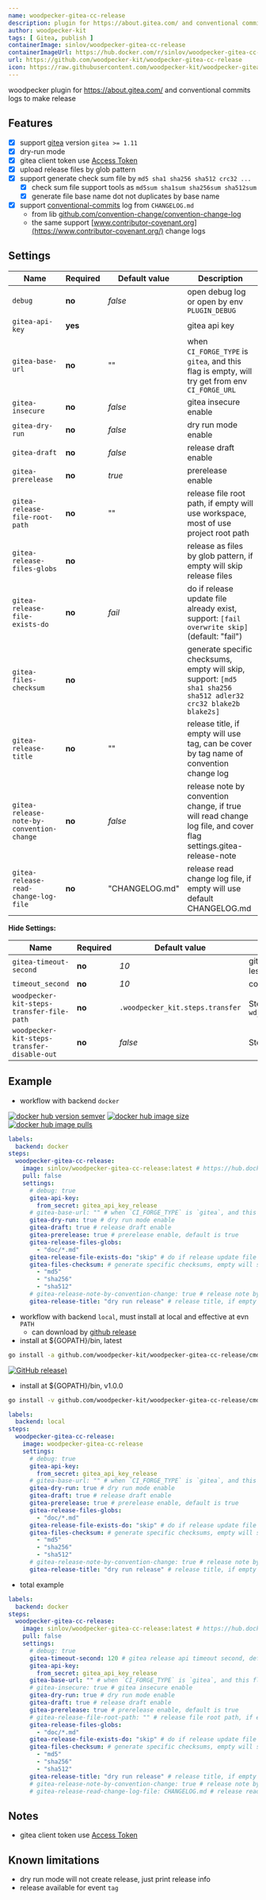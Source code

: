 ```yaml
---
name: woodpecker-gitea-cc-release
description: plugin for https://about.gitea.com/ and conventional commits logs, and files release
author: woodpecker-kit
tags: [ Gitea, publish ]
containerImage: sinlov/woodpecker-gitea-cc-release
containerImageUrl: https://hub.docker.com/r/sinlov/woodpecker-gitea-cc-release
url: https://github.com/woodpecker-kit/woodpecker-gitea-cc-release
icon: https://raw.githubusercontent.com/woodpecker-kit/woodpecker-gitea-cc-release/main/doc/logo.svg
---
```


woodpecker plugin for https://about.gitea.com/ and conventional commits logs to make release

## Features

- [x] support [gitea](https://gitea.io/) version `gitea >= 1.11`
- [x] dry-run mode
- [X] gitea client token use [Access Token](https://docs.gitea.com/development/api-usage#authentication)
- [X] upload release files by glob pattern
- [X] support generate check sum file by `md5 sha1 sha256 sha512 crc32 ...`
  - [x] check sum file support tools as `md5sum sha1sum sha256sum sha512sum`
  - [x] generate file base name dot not duplicates by base name
- [X] support [conventional-commits](https://www.conventionalcommits.org/) log from `CHANGELOG.md`
  - from lib [github.com/convention-change/convention-change-log](https://github.com/convention-change/convention-change-log)
  - the same support [www.contributor-covenant.org](https://www.contributor-covenant.org/) change logs

## Settings

| Name                                      | Required | Default value  | Description                                                                                                      |
|-------------------------------------------|----------|----------------|------------------------------------------------------------------------------------------------------------------|
| `debug`                                   | **no**   | *false*        | open debug log or open by env `PLUGIN_DEBUG`                                                                     |
| `gitea-api-key`                           | **yes**  |                | gitea api key                                                                                                    |
| `gitea-base-url`                          | **no**   | ""             | when `CI_FORGE_TYPE` is `gitea`, and this flag is empty, will try get from env `CI_FORGE_URL`                    |
| `gitea-insecure`                          | **no**   | *false*        | gitea insecure enable                                                                                            |
| `gitea-dry-run`                           | **no**   | *false*        | dry run mode enable                                                                                              |
| `gitea-draft`                             | **no**   | *false*        | release draft enable                                                                                             |
| `gitea-prerelease`                        | **no**   | *true*         | prerelease enable                                                                                                |
| `gitea-release-file-root-path`            | **no**   | ""             | release file root path, if empty will use workspace, most of use project root path                               |
| `gitea-release-files-globs`               | **no**   |                | release as files by glob pattern, if empty will skip release files                                               |
| `gitea-release-file-exists-do`            | **no**   | *fail*         | do if release update file already exist, support: `[fail overwrite skip]` (default: "fail")                      |
| `gitea-files-checksum`                    | **no**   |                | generate specific checksums, empty will skip, support: `[md5 sha1 sha256 sha512 adler32 crc32 blake2b blake2s]`  |
| `gitea-release-title`                     | **no**   | ""             | release title, if empty will use tag, can be cover by tag name of convention change log                          |
| `gitea-release-note-by-convention-change` | **no**   | *false*        | release note by convention change, if true will read change log file, and cover flag settings.gitea-release-note |
| `gitea-release-read-change-log-file`      | **no**   | "CHANGELOG.md" | release read change log file, if empty will use default CHANGELOG.md                                             |                                             

**Hide Settings:**

| Name                                        | Required | Default value                    | Description                                                                      |
|---------------------------------------------|----------|----------------------------------|----------------------------------------------------------------------------------|
| `gitea-timeout-second`                      | **no**   | *10*                             | gitea release api timeout second, default 60, less 30                            |
| `timeout_second`                            | **no**   | *10*                             | command timeout setting by second                                                |
| `woodpecker-kit-steps-transfer-file-path`   | **no**   | `.woodpecker_kit.steps.transfer` | Steps transfer file path, default by `wd_steps_transfer.DefaultKitStepsFileName` |
| `woodpecker-kit-steps-transfer-disable-out` | **no**   | *false*                          | Steps transfer write disable out                                                 |

## Example

- workflow with backend `docker`

[![docker hub version semver](https://img.shields.io/docker/v/sinlov/woodpecker-gitea-cc-release?sort=semver)](https://hub.docker.com/r/sinlov/woodpecker-gitea-cc-release/tags?page=1&ordering=last_updated)
[![docker hub image size](https://img.shields.io/docker/image-size/sinlov/woodpecker-gitea-cc-release)](https://hub.docker.com/r/sinlov/woodpecker-gitea-cc-release)
[![docker hub image pulls](https://img.shields.io/docker/pulls/sinlov/woodpecker-gitea-cc-release)](https://hub.docker.com/r/sinlov/woodpecker-gitea-cc-release/tags?page=1&ordering=last_updated)

```yml
labels:
  backend: docker
steps:
  woodpecker-gitea-cc-release:
    image: sinlov/woodpecker-gitea-cc-release:latest # https://hub.docker.com/r/sinlov/woodpecker-gitea-cc-release
    pull: false
    settings:
      # debug: true
      gitea-api-key:
        from_secret: gitea_api_key_release
      # gitea-base-url: "" # when `CI_FORGE_TYPE` is `gitea`, and this flag is empty, will try get from env `CI_FORGE_URL`
      gitea-dry-run: true # dry run mode enable
      gitea-draft: true # release draft enable
      gitea-prerelease: true # prerelease enable, default is true
      gitea-release-files-globs:
        - "doc/*.md"
      gitea-release-file-exists-do: "skip" # do if release update file already exist, support: [fail overwrite skip] (default: "fail")
      gitea-files-checksum: # generate specific checksums, empty will skip, support: [md5 sha1 sha256 sha512 adler32 crc32 blake2b blake2s]
        - "md5"
        - "sha256"
        - "sha512"
      # gitea-release-note-by-convention-change: true # release note by convention change, if true will read change log file, and cover flag settings.gitea-release-note
      gitea-release-title: "dry run release" # release title, if empty will use tag, can be cover by tag name of convention change log
```

- workflow with backend `local`, must install at local and effective at evn `PATH`
    - can download by [github release](https://github.com/woodpecker-kit/woodpecker-gitea-cc-release/releases)
- install at ${GOPATH}/bin, latest

```bash
go install -a github.com/woodpecker-kit/woodpecker-gitea-cc-release/cmd/woodpecker-gitea-cc-release@latest
```

[![GitHub release)](https://img.shields.io/github/v/release/woodpecker-kit/woodpecker-gitea-cc-release)](https://github.com/woodpecker-kit/woodpecker-gitea-cc-release/releases)

- install at ${GOPATH}/bin, v1.0.0

```bash
go install -v github.com/woodpecker-kit/woodpecker-gitea-cc-release/cmd/woodpecker-gitea-cc-release@v1.0.0
```

```yml
labels:
  backend: local
steps:
  woodpecker-gitea-cc-release:
    image: woodpecker-gitea-cc-release
    settings:
      # debug: true
      gitea-api-key:
        from_secret: gitea_api_key_release
      # gitea-base-url: "" # when `CI_FORGE_TYPE` is `gitea`, and this flag is empty, will try get from env `CI_FORGE_URL`
      gitea-dry-run: true # dry run mode enable
      gitea-draft: true # release draft enable
      gitea-prerelease: true # prerelease enable, default is true
      gitea-release-files-globs:
        - "doc/*.md"
      gitea-release-file-exists-do: "skip" # do if release update file already exist, support: [fail overwrite skip] (default: "fail")
      gitea-files-checksum: # generate specific checksums, empty will skip, support: [md5 sha1 sha256 sha512 adler32 crc32 blake2b blake2s]
        - "md5"
        - "sha256"
        - "sha512"
      # gitea-release-note-by-convention-change: true # release note by convention change, if true will read change log file, and cover flag settings.gitea-release-note
      gitea-release-title: "dry run release" # release title, if empty will use tag, can be cover by tag name of convention change log
```

- total example

```yml
labels:
  backend: docker
steps:
  woodpecker-gitea-cc-release:
    image: sinlov/woodpecker-gitea-cc-release:latest # https://hub.docker.com/r/sinlov/woodpecker-gitea-cc-release
    pull: false
    settings:
      # debug: true
      gitea-timeout-second: 120 # gitea release api timeout second, default 60, less 30
      gitea-api-key:
        from_secret: gitea_api_key_release
      gitea-base-url: "" # when `CI_FORGE_TYPE` is `gitea`, and this flag is empty, will try get from env `CI_FORGE_URL`
      # gitea-insecure: true # gitea insecure enable
      gitea-dry-run: true # dry run mode enable
      gitea-draft: true # release draft enable
      gitea-prerelease: true # prerelease enable, default is true
      # gitea-release-file-root-path: "" # release file root path, if empty will use workspace, most of use project root path
      gitea-release-files-globs:
        - "doc/*.md"
      gitea-release-file-exists-do: "skip" # do if release update file already exist, support: [fail overwrite skip] (default: "fail")
      gitea-files-checksum: # generate specific checksums, empty will skip, support: [md5 sha1 sha256 sha512 adler32 crc32 blake2b blake2s]
        - "md5"
        - "sha256"
        - "sha512"
      gitea-release-title: "dry run release" # release title, if empty will use tag, can be cover by tag name of convention change log
      # gitea-release-note-by-convention-change: true # release note by convention change, if true will read change log file, and cover flag settings.gitea-release-note 
      # gitea-release-read-change-log-file: CHANGELOG.md # release read change log file, if empty will use default CHANGELOG.md
```

## Notes

- gitea client token use [Access Token](https://docs.gitea.com/development/api-usage#authentication)

## Known limitations

- dry run mode will not create release, just print release info
- release available for event `tag`
